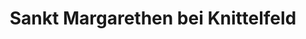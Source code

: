 ---
title: Sankt Margarethen bei Knittelfeld
url: /sankt-margarethen-bei-knittelfeld/
latitude: 47.226
longitude: 14.857
---